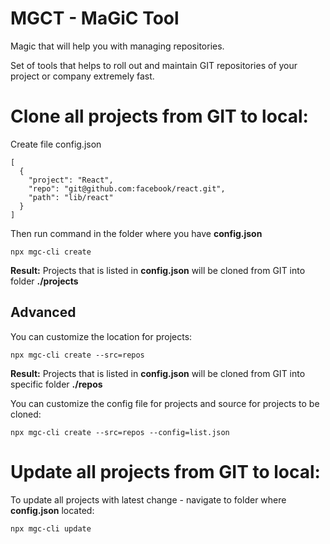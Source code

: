 # MGCT - MaGiC Tool

Magic that will help you with managing repositories.

Set of tools that helps to roll out and maintain GIT repositories of your project or company extremely fast.

# Clone all projects from GIT to local:

Create file config.json

```
[
  {
    "project": "React",
    "repo": "git@github.com:facebook/react.git",
    "path": "lib/react"
  }
]
```

Then run command in the folder where you have **config.json**

```
npx mgc-cli create
```

**Result:**
Projects that is listed in **config.json** will be cloned from GIT into folder **./projects**

## Advanced

You can customize the location for projects:

```
npx mgc-cli create --src=repos
```

**Result:**
Projects that is listed in **config.json** will be cloned from GIT into specific folder **./repos**

You can customize the config file for projects and source for projects to be cloned:

```
npx mgc-cli create --src=repos --config=list.json
```

# Update all projects from GIT to local:

To update all projects with latest change - navigate to folder where **config.json** located:

```
npx mgc-cli update
```
